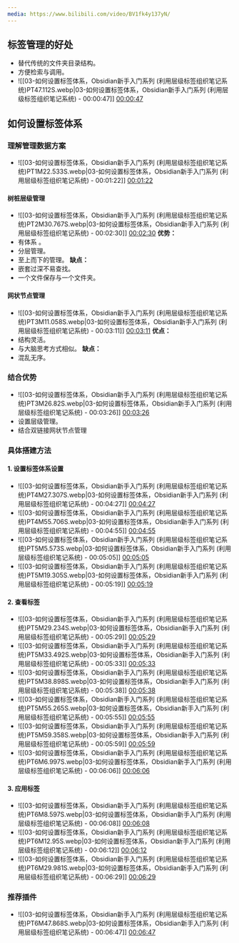 ```yaml
---
media: https://www.bilibili.com/video/BV1fk4y137yN/
---
```


## 标签管理的好处

- 替代传统的文件夹目录结构。
- 方便检索与调用。
- ![[03-如何设置标签体系，Obsidian新手入门系列 (利用层级标签组织笔记系统)PT47.112S.webp|03-如何设置标签体系，Obsidian新手入门系列 (利用层级标签组织笔记系统) - 00:00:47]] [00:00:47](https://www.bilibili.com/video/BV1fk4y137yN/#t=47.11)

## 如何设置标签体系

### 理解管理数据方案

- ![[03-如何设置标签体系，Obsidian新手入门系列 (利用层级标签组织笔记系统)PT1M22.533S.webp|03-如何设置标签体系，Obsidian新手入门系列 (利用层级标签组织笔记系统) - 00:01:22]] [00:01:22](https://www.bilibili.com/video/BV1fk4y137yN/#t=01:22.53)

#### 树桩层级管理

- ![[03-如何设置标签体系，Obsidian新手入门系列 (利用层级标签组织笔记系统)PT2M30.767S.webp|03-如何设置标签体系，Obsidian新手入门系列 (利用层级标签组织笔记系统) - 00:02:30]] [00:02:30](https://www.bilibili.com/video/BV1fk4y137yN/#t=02:30.77)
**优势：**
- 有体系 。
- 分层管理。
- 至上而下的管理。
**缺点：**
- 嵌套过深不易查找。
- 一个文件保存与一个文件夹。

#### 网状节点管理

- ![[03-如何设置标签体系，Obsidian新手入门系列 (利用层级标签组织笔记系统)PT3M11.058S.webp|03-如何设置标签体系，Obsidian新手入门系列 (利用层级标签组织笔记系统) - 00:03:11]] [00:03:11](https://www.bilibili.com/video/BV1fk4y137yN/#t=03:11.06)
**优点：**
- 结构灵活。
- 与大脑思考方式相似。
**缺点：**
- 混乱无序。

### 结合优势

- ![[03-如何设置标签体系，Obsidian新手入门系列 (利用层级标签组织笔记系统)PT3M26.82S.webp|03-如何设置标签体系，Obsidian新手入门系列 (利用层级标签组织笔记系统) - 00:03:26]] [00:03:26](https://www.bilibili.com/video/BV1fk4y137yN/#t=03:26.82)
- 设置层级管理。
- 结合双链接网状节点管理

### 具体搭建方法

#### 1. 设置标签体系设置

- ![[03-如何设置标签体系，Obsidian新手入门系列 (利用层级标签组织笔记系统)PT4M27.307S.webp|03-如何设置标签体系，Obsidian新手入门系列 (利用层级标签组织笔记系统) - 00:04:27]] [00:04:27](https://www.bilibili.com/video/BV1fk4y137yN/#t=04:27.31)
- ![[03-如何设置标签体系，Obsidian新手入门系列 (利用层级标签组织笔记系统)PT4M55.706S.webp|03-如何设置标签体系，Obsidian新手入门系列 (利用层级标签组织笔记系统) - 00:04:55]] [00:04:55](https://www.bilibili.com/video/BV1fk4y137yN/#t=04:55.71)
- ![[03-如何设置标签体系，Obsidian新手入门系列 (利用层级标签组织笔记系统)PT5M5.573S.webp|03-如何设置标签体系，Obsidian新手入门系列 (利用层级标签组织笔记系统) - 00:05:05]] [00:05:05](https://www.bilibili.com/video/BV1fk4y137yN/#t=05:05.57)
- ![[03-如何设置标签体系，Obsidian新手入门系列 (利用层级标签组织笔记系统)PT5M19.305S.webp|03-如何设置标签体系，Obsidian新手入门系列 (利用层级标签组织笔记系统) - 00:05:19]] [00:05:19](https://www.bilibili.com/video/BV1fk4y137yN/#t=05:19.31)

#### 2. 查看标签

- ![[03-如何设置标签体系，Obsidian新手入门系列 (利用层级标签组织笔记系统)PT5M29.234S.webp|03-如何设置标签体系，Obsidian新手入门系列 (利用层级标签组织笔记系统) - 00:05:29]] [00:05:29](https://www.bilibili.com/video/BV1fk4y137yN/#t=05:29.23)
- ![[03-如何设置标签体系，Obsidian新手入门系列 (利用层级标签组织笔记系统)PT5M33.492S.webp|03-如何设置标签体系，Obsidian新手入门系列 (利用层级标签组织笔记系统) - 00:05:33]] [00:05:33](https://www.bilibili.com/video/BV1fk4y137yN/#t=05:33.49)
- ![[03-如何设置标签体系，Obsidian新手入门系列 (利用层级标签组织笔记系统)PT5M38.898S.webp|03-如何设置标签体系，Obsidian新手入门系列 (利用层级标签组织笔记系统) - 00:05:38]] [00:05:38](https://www.bilibili.com/video/BV1fk4y137yN/#t=05:38.90)
- ![[03-如何设置标签体系，Obsidian新手入门系列 (利用层级标签组织笔记系统)PT5M55.265S.webp|03-如何设置标签体系，Obsidian新手入门系列 (利用层级标签组织笔记系统) - 00:05:55]] [00:05:55](https://www.bilibili.com/video/BV1fk4y137yN/#t=05:55.26)
- ![[03-如何设置标签体系，Obsidian新手入门系列 (利用层级标签组织笔记系统)PT5M59.358S.webp|03-如何设置标签体系，Obsidian新手入门系列 (利用层级标签组织笔记系统) - 00:05:59]] [00:05:59](https://www.bilibili.com/video/BV1fk4y137yN/#t=05:59.36)
- ![[03-如何设置标签体系，Obsidian新手入门系列 (利用层级标签组织笔记系统)PT6M6.997S.webp|03-如何设置标签体系，Obsidian新手入门系列 (利用层级标签组织笔记系统) - 00:06:06]] [00:06:06](https://www.bilibili.com/video/BV1fk4y137yN/#t=06:07.00)

#### 3. 应用标签

- ![[03-如何设置标签体系，Obsidian新手入门系列 (利用层级标签组织笔记系统)PT6M8.597S.webp|03-如何设置标签体系，Obsidian新手入门系列 (利用层级标签组织笔记系统) - 00:06:08]] [00:06:08](https://www.bilibili.com/video/BV1fk4y137yN/#t=06:08.60)
- ![[03-如何设置标签体系，Obsidian新手入门系列 (利用层级标签组织笔记系统)PT6M12.95S.webp|03-如何设置标签体系，Obsidian新手入门系列 (利用层级标签组织笔记系统) - 00:06:12]] [00:06:12](https://www.bilibili.com/video/BV1fk4y137yN/#t=06:12.95)
- ![[03-如何设置标签体系，Obsidian新手入门系列 (利用层级标签组织笔记系统)PT6M29.981S.webp|03-如何设置标签体系，Obsidian新手入门系列 (利用层级标签组织笔记系统) - 00:06:29]] [00:06:29](https://www.bilibili.com/video/BV1fk4y137yN/#t=06:29.98)

### 推荐插件

- ![[03-如何设置标签体系，Obsidian新手入门系列 (利用层级标签组织笔记系统)PT6M47.868S.webp|03-如何设置标签体系，Obsidian新手入门系列 (利用层级标签组织笔记系统) - 00:06:47]] [00:06:47](https://www.bilibili.com/video/BV1fk4y137yN/#t=06:47.87)
